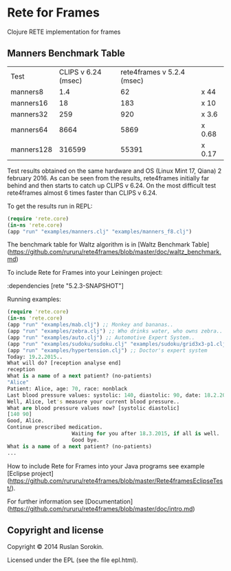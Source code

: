 Rete for Frames
====

Clojure RETE implementation for frames

Manners Benchmark Table
----

<table>
<tr><td>Test</td><td>CLIPS v 6.24 (msec)</td><td>rete4frames v 5.2.4 (msec)</td></tr>
<tr><td>manners8</td><td>1.4</td><td>62</td><td>x 44</td></tr>
<tr><td>manners16</td><td>18</td><td>183</td><td>x 10</td></tr>
<tr><td>manners32</td><td>259</td><td>920</td><td>x 3.6</td></tr>
<tr><td>manners64</td><td>8664</td><td>5869</td><td>x 0.68</td></tr>
<tr><td>manners128</td><td>316599</td><td>55391</td><td>x 0.17</td></tr>
</table>

Test results obtained on the same hardware and OS (Linux Mint 17, Qiana) 2 february 2016.
As can be seen from the results, rete4frames initially far behind and then starts to catch up CLIPS v 6.24.
On the most difficult test rete4frames almost 6 times faster than CLIPS v 6.24.

To get the results run in REPL:

```clj
(require 'rete.core)
(in-ns 'rete.core)
(app "run" "examples/manners.clj" "examples/manners_f8.clj")
```
The benchmark table for Waltz algorithm is in [Waltz Benchmark Table] (https://github.com/rururu/rete4frames/blob/master/doc/waltz_benchmark.md)

To include Rete for Frames into your Leiningen project:

:dependencies [rete "5.2.3-SNAPSHOT"]

Running examples:
```clj
(require 'rete.core)
(in-ns 'rete.core)
(app "run" "examples/mab.clj") ;; Monkey and bananas..
(app "run" "examples/zebra.clj") ;; Who drinks water, who owns zebra..
(app "run" "examples/auto.clj") ;; Automotive Expert System..
(app "run" "examples/sudoku/sudoku.clj" "examples/sudoku/grid3x3-p1.clj") ;; Game "Sudoku"
(app "run" "examples/hypertension.clj") ;; Doctor's expert system
Today: 19.2.2015..
What will do? [reception analyse end]
reception
What is a name of a next patient? (no-patients)
"Alice"
Patient: Alice, age: 70, race: nonblack
Last blood pressure values: systolic: 140, diastolic: 90, date: 18.2.2015
Well, Alice, let's measure your current blood pressure..
What are blood pressure values now? [systolic diastolic]
[140 90]
Good, Alice.
Continue prescribed medication.
                     Waiting for you after 18.3.2015, if all is well.
                     Good bye.
What is a name of a next patient? (no-patients)
...
```
How to include Rete for Frames into your Java programs see example [Eclipse project] (https://github.com/rururu/rete4frames/blob/master/Rete4framesEclipseTest/).

For further information see [Documentation] (https://github.com/rururu/rete4frames/blob/master/doc/intro.md)

Copyright and license
----

Copyright © 2014 Ruslan Sorokin.

Licensed under the EPL (see the file epl.html).
